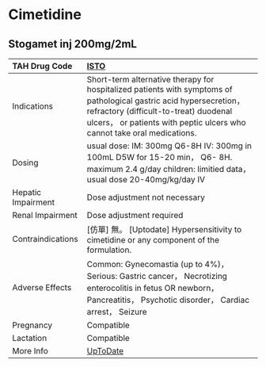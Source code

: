# Cimetidine

## Stogamet inj 200mg/2mL

| TAH Drug Code      | [ISTO](https://www.tahsda.org.tw/drugs/hissearch.php?drug_code=ISTO)                                                                                                                                                                    |
|:-------------------|:----------------------------------------------------------------------------------------------------------------------------------------------------------------------------------------------------------------------------------------|
| Indications        | Short-term alternative therapy for hospitalized patients with symptoms of pathological gastric acid hypersecretion， refractory (difficult-to-treat) duodenal ulcers， or patients with peptic ulcers who cannot take oral medications. |
| Dosing             | usual dose: IM: 300mg Q6-8H IV: 300mg in 100mL D5W for 15-20 min， Q6- 8H. maximum 2.4 g/day children: limitied data， usual dose 20-40mg/kg/day IV                                                                                     |
| Hepatic Impairment | Dose adjustment not necessary                                                                                                                                                                                                           |
| Renal Impairment   | Dose adjustment required                                                                                                                                                                                                                |
| Contraindications  | [仿單] 無。 [Uptodate] Hypersensitivity to cimetidine or any component of the formulation.                                                                                                                                              |
| Adverse Effects    | Common: Gynecomastia (up to 4%)， Serious: Gastric cancer， Necrotizing enterocolitis in fetus OR newborn， Pancreatitis， Psychotic disorder， Cardiac arrest， Seizure                                                                |
| Pregnancy          | Compatible                                                                                                                                                                                                                              |
| Lactation          | Compatible                                                                                                                                                                                                                              |
| More Info          | [UpToDate](https://www.uptodate.com/contents/cimetidine-drug-information)                                                                                                                                                               |

